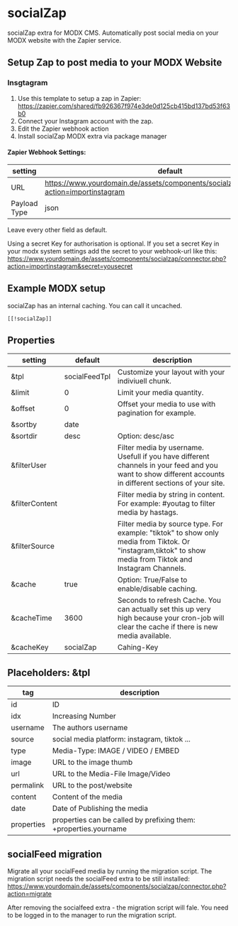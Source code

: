 # socialZap
socialZap extra for MODX CMS. Automatically post social media on your MODX website with the Zapier service.

## Setup Zap to post media to your MODX Website
### Insgtagram
1. Use this template to setup a zap in Zapier: https://zapier.com/shared/fb926367f974e3de0d125cb415bd137bd53f63b0
2. Connect your Instagram account with the zap.
3. Edit the Zapier webhook action
4. Install socialZap MODX extra via package manager

#### Zapier Webhook Settings:
| setting | default |
| --- | --- |
| URL | https://www.yourdomain.de/assets/components/socialzap/connector.php?action=importinstagram |
| Payload Type | json |

Leave every other field as default.

Using a secret Key for authorisation is optional. If you set a secret Key in your modx system settings add the secret to your webhook-url like this: https://www.yourdomain.de/assets/components/socialzap/connector.php?action=importinstagram&secret=yousecret


## Example MODX setup
socialZap has an internal caching. You can call it uncached.
```
[[!socialZap]]
```

## Properties
| setting | default | description |
| --- | --- | --- |
| &tpl | socialFeedTpl | Customize your layout with your indiviuell chunk. |
| &limit | 0 | Limit your media quantity. |
| &offset | 0 | Offset your media to use with pagination for example. |
| &sortby | date |  |
| &sortdir | desc | Option: desc/asc |
| &filterUser |  | Filter media by username. Usefull if you have different channels in your feed and you want to show different accounts in different sections of your site. |
| &filterContent |  | Filter media by string in content. For example: #youtag to filter media by hastags. |
| &filterSource |  | Filter media by source type. For example: "tiktok" to show only media from Tiktok. Or "instagram,tiktok" to show media from Tiktok and Instagram Channels. |
| &cache | true | Option: True/False to enable/disable caching. |
| &cacheTime | 3600 | Seconds to refresh Cache. You can actually set this up very high because your cron-job will clear the cache if there is new media available. |
| &cacheKey | socialZap | Cahing-Key |

## Placeholders: &tpl
| tag | description |
| --- | --- |
| id | ID |
| idx | Increasing Number |
| username | The authors username  |
| source | social media platform: instagram, tiktok ... |
| type | Media-Type: IMAGE / VIDEO / EMBED |
| image | URL to the image thumb |
| url | URL to the Media-File Image/Video |
| permalink | URL to the post/website |
| content | Content of the media |
| date | Date of Publishing the media |
| properties | properties can be called by prefixing them: +properties.yourname |


## socialFeed migration
Migrate all your socialFeed media by running the migration script. The migration script needs the socialFeed extra to be still installed: https://www.yourdomain.de/assets/components/socialzap/connector.php?action=migrate

After removing the socialfeed extra - the migration script will fale. You need to be logged in to the manager to run the migration script.

